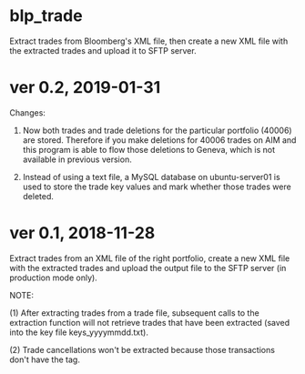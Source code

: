 # blp_trade
Extract trades from Bloomberg's XML file, then create a new XML file with the
extracted trades and upload it to SFTP server.


# ver 0.2, 2019-01-31
Changes:

1. Now both trades and trade deletions for the particular portfolio (40006) are stored. Therefore if you make deletions for 40006 trades on AIM and this program is able to flow those deletions to Geneva, which is not available in previous version.

2. Instead of using a text file, a MySQL database on ubuntu-server01 is used to store the trade key values and mark whether those trades were deleted.



# ver 0.1, 2018-11-28
Extract trades from an XML file of the right portfolio, create a new XML file with the extracted trades and upload the output file to the SFTP server (in production mode only).


NOTE: 

(1) After extracting trades from a trade file, subsequent calls to the extraction function will not retrieve trades that have been extracted (saved into the key file keys_yyyymmdd.txt). 

(2) Trade cancellations won't be extracted because those transactions don't have the <Portfolio> tag.
